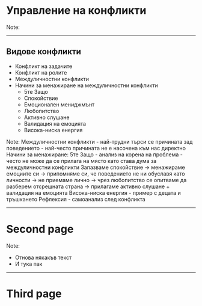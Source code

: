 # <!-- .element: class="main-title" --> Управление на конфликти 

Note: 



----

## Видове конфликти

* <!-- .element: class="fragment" --> Конфликт на задачите
* <!-- .element: class="fragment" --> Конфликт на ролите
* <!-- .element: class="fragment" --> Междуличностни конфликти
* <!-- .element: class="fragment" --> Начини за менажиране на междуличностни конфликти
  * 5те Защо
  * Спокойствие
  * Емоционален мениджмънт
  * Любопитство
  * Активно слушане
  * Валидация на емоцията
  * Висока-ниска енергия

Note:
Междуличностни конфликти - най-трудни
търси се причината зад поведението - най-често причината не е насочена към нас директно
Начини за менажиране: 5те Защо - анализ на корена на проблема - често не може да се прилага на място като става дума за междуличностни конфликти
Запазваме спокойствие -> менажираме емоциите си -> припомняме си, че поведението не ни обуславя като личности -> не приемаме лично -> чрез любопитство се опитваме да разберем отсрешната страна -> прилагаме активно слушане + валидация на емоцията
Висока-ниска енергия - пример с децата и тръшкането
Рефлексия - самоанализ след конфликта

---

# Second page

Note:

* Отнова някакъв текст
* И тука пак

---

# Third page

